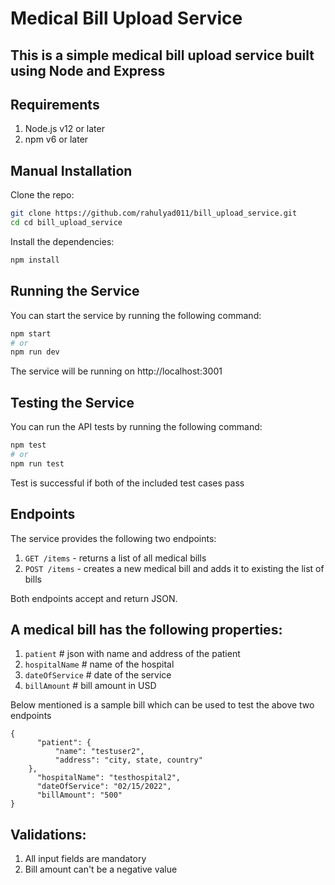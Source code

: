 # Medical Bill Upload Service
## This is a simple medical bill upload service built using Node and Express

## Requirements
1. Node.js v12 or later
2. npm v6 or later

## Manual Installation

Clone the repo:

```bash
git clone https://github.com/rahulyad011/bill_upload_service.git
cd cd bill_upload_service
```

Install the dependencies:

```bash
npm install
```

## Running the Service
You can start the service by running the following command:
```bash
npm start
# or
npm run dev
```
The service will be running on http://localhost:3001

## Testing the Service
You can run the API tests by running the following command:
```bash
npm test
# or
npm run test
```
Test is successful if both of the included test cases pass

## Endpoints
The service provides the following two endpoints:

1. `GET /items` - returns a list of all medical bills
2. `POST /items` - creates a new medical bill and adds it to existing the list of bills

Both endpoints accept and return JSON.

## A medical bill has the following properties:
1. `patient` # json with name and address of the patient
2. `hospitalName` # name of the hospital
3. `dateOfService` # date of the service
4. `billAmount` # bill amount in USD

Below mentioned is a sample bill which can be used to test the above two endpoints
```
{
      "patient": {
          "name": "testuser2",
          "address": "city, state, country"
    },
      "hospitalName": "testhospital2", 
      "dateOfService": "02/15/2022", 
      "billAmount": "500"
}
```

## Validations:
1. All input fields are mandatory
2. Bill amount can't be a negative value
